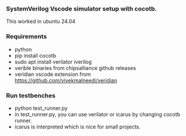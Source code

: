 ### SystemVerilog Vscode simulator setup with cocotb.
This worked in ubuntu 24.04

### Requirements
- python
- pip install cocotb
- sudo apt install verilator iverilog
- verible binaries from chipsalliance github releases
- veridian vscode extension from https://github.com/vivekmalneedi/veridian

### Run testbenches
- python test_runner.py
- in test_runner.py, you can use verilator or icarus by changing cocotb runner.
- icarus is interpreted which is nice for small projects.
